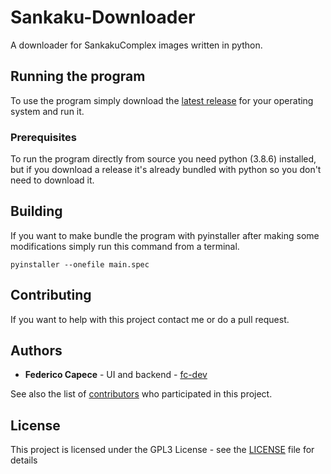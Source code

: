 # Sankaku-Downloader

A downloader for SankakuComplex images written in python.

## Running the program

To use the program simply download the [latest release](https://github.com/fc-dev/FireRedz/releases/latest) for your operating system and run it.

### Prerequisites

To run the program directly from source you need python (3.8.6) installed, but if you download a release it's already bundled with python so you don't need to download it.

## Building

If you want to make bundle the program with pyinstaller after making some modifications simply run this command from a terminal.

```
pyinstaller --onefile main.spec
```

## Contributing

If you want to help with this project contact me or do a pull request.



## Authors

* **Federico Capece** - UI and backend - [fc-dev](https://github.com/fc-dev)

See also the list of [contributors](https://github.com/fc-dev/Sankaku-Downloader/contributors) who participated in this project.

## License

This project is licensed under the GPL3 License - see the [LICENSE](LICENSE) file for details